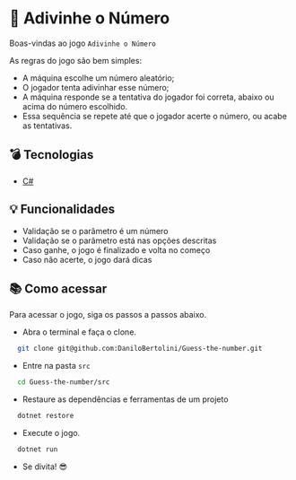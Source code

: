 # :1234: Adivinhe o Número

Boas-vindas ao jogo `Adivinhe o Número`

As regras do jogo são bem simples:
- A máquina escolhe um número aleatório;
- O jogador tenta adivinhar esse número;
- A máquina responde se a tentativa do jogador foi correta, abaixo ou acima do número escolhido.
- Essa sequência se repete até que o jogador acerte o número, ou acabe as tentativas.

## :bomb: Tecnologias
- [C#](https://learn.microsoft.com/pt-br/dotnet/csharp/)

## :bulb: Funcionalidades
- Validação se o parâmetro é um número
- Validação se o parâmetro está nas opções descritas
- Caso ganhe, o jogo é finalizado e volta no começo
- Caso não acerte, o jogo dará dicas

## :books: Como acessar
Para acessar o jogo, siga os passos a passos abaixo.
  - Abra o terminal e faça o clone.
  ```bash
    git clone git@github.com:DaniloBertolini/Guess-the-number.git
  ```
  - Entre na pasta `src`
  ```bash
    cd Guess-the-number/src
  ```
  - Restaure as dependências e ferramentas de um projeto 
  ```bash
    dotnet restore
  ```
  - Execute o jogo. 
  ```bash
    dotnet run
  ```

  - Se divita! :sunglasses:
